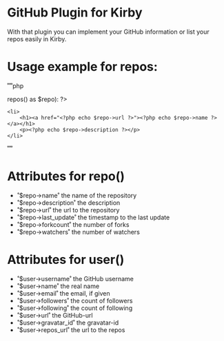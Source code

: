 GitHub Plugin for Kirby
=======================

With that plugin you can implement your GitHub information or list your repos easily in Kirby.

Usage example for repos:
========================
˚˚˚php
<?php
$github = new github('abahlo', 10);

foreach($github->repos() as $repo):
?>
    <li>
        <h1><a href="<?php echo $repo->url ?>"><?php echo $repo->name ?></a></h1>
        <p><?php echo $repo->description ?></p>
    </li>
<?php endforeach ?>
˚˚˚

Attributes for repo()
=====================
- ˚$repo->name˚ the name of the repository
- ˚$repo->description˚ the description
- ˚$repo->url˚ the url to the repository
- ˚$repo->last_update˚ the timestamp to the last update
- ˚$repo->forkcount˚ the number of forks
- ˚$repo->watchers˚ the number of watchers

Attributes for user()
=====================
- ˚$user->username˚ the GitHub username
- ˚$user->name˚ the real name
- ˚$user->email˚ the email, if given
- ˚$user->followers˚ the count of followers
- ˚$user->following˚ the count of following
- ˚$user->url˚ the GitHub-url
- ˚$user->gravatar_id˚ the gravatar-id
- ˚$user->repos_url˚ the url to the repos
